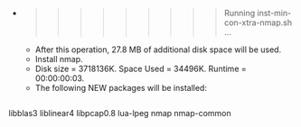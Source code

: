 * >>>>>>>>> Running inst-min-con-xtra-nmap.sh ...
  * After this operation, 27.8 MB of additional disk space will be used.
  * Install nmap.
  * Disk size = 3718136K. Space Used = 34496K. Runtime = 00:00:00:03.
  * The following NEW packages will be installed:
  ```bash
libblas3 liblinear4 libpcap0.8 lua-lpeg nmap
nmap-common
  ```
